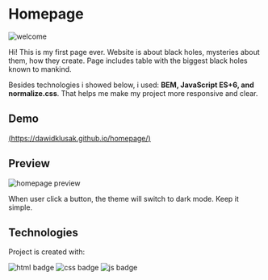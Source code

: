 # Homepage
![welcome](https://github.com/DawidKlusak/currency-converter/assets/135499449/0d9cb5c2-b826-4344-a898-b5d30555ac51)

Hi! This is my first page ever. Website is about black holes, mysteries about them, how they create. Page includes table with the biggest black holes known to mankind.

Besides technologies i showed below, i used: **BEM, JavaScript ES+6, and normalize.css**. That helps me make my project more responsive and clear.

## Demo

[(https://dawidklusak.github.io/homepage/)](https://dawidklusak.github.io/homepage/)

## Preview

![homepage preview](images/Animation1.gif)

When user click a button, the theme will switch to dark mode.
Keep it simple.

## Technologies
Project is created with:

![html badge](https://img.shields.io/badge/HTML5-E34F26?style=for-the-badge&logo=html5&logoColor=white)
![css badge](https://img.shields.io/badge/CSS3-1572B6?style=for-the-badge&logo=css3&logoColor=white)
![js badge](https://img.shields.io/badge/JavaScript-323330?style=for-the-badge&logo=javascript&logoColor=F7DF1E)
